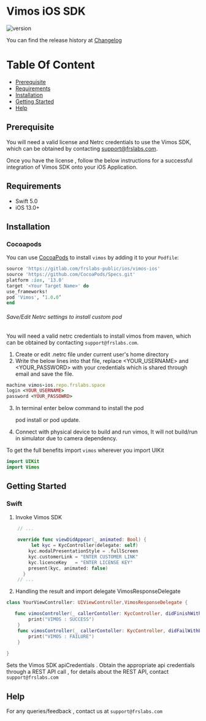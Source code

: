 # Vimos iOS SDK

![version](https://img.shields.io/badge/version-v1.0.0-blue)

You can find the release history at [Changelog](CHANGELOG.md)

# Table Of Content

- [Prerequisite](#prerequisite)
- [Requirements](#requirements)
- [Installation](#installation)
- [Getting Started](#getting-started)
- [Help](#help)

## Prerequisite

You will need a valid license and Netrc credentials to use the Vimos SDK, which can be obtained by contacting support@frslabs.com. 

Once you have the license , follow the below instructions for a successful integration of Vimos SDK onto your iOS Application.

## Requirements

- Swift 5.0
- iOS 13.0+

## Installation

### Cocoapods


You can use [CocoaPods](http://cocoapods.org/) to install `vimos` by adding it to your `Podfile`:

```ruby
source 'https://gitlab.com/frslabs-public/ios/vimos-ios'
source 'https://github.com/CocoaPods/Specs.git'
platform :ios, '13.0'
target '<Your Target Name>' do
use_frameworks!
pod 'Vimos', ‘1.0.0’
end
```

###### Save/Edit Netrc settings to install custom pod

You will need a valid netrc credentials to install vimos from maven, which can be obtained by contacting `support@frslabs.com`. 

1. Create or edit .netrc file under current user's home directory
2. Write the below lines into that file, replace <YOUR_USERNAME> and <YOUR_PASSWORD> with your credentials which is shared through email and save the file.
```ruby
machine vimos-ios.repo.frslabs.space
login <YOUR_USERNAME>
password <YOUR_PASSOWRD>
```
3. In terminal enter below command to install the pod

   pod install or pod update.

4. Connect with physical device to build and run vimos, It will not build/run in simulator due to camera dependency.

To get the full benefits import `vimos` wherever you import UIKit

``` swift
import UIKit
import Vimos
```

## Getting Started

### Swift

1. Invoke Vimos SDK

```swift
    // ...
    
    override func viewDidAppear(_ animated: Bool) {
         let kyc = KycController(delegate: self)
        kyc.modalPresentationStyle = .fullScreen
        kyc.customerLink = "ENTER CUSTOMER LINK"
        kyc.licenceKey   = "ENTER LICENSE KEY"
        present(kyc, animated: false)
      }
    // ...    
```

2. Handling the result and import delegate VimosResponseDelegate

```swift
class YourViewController: UIViewController,VimosResponseDelegate {

   func vimosController(_ callerContoller: KycController, didFinishWithResults results: VimosResults) {
        print("VIMOS : SUCCESS")
    }
    func vimosController(_ callerContoller: KycController, didFailWithError error: Int) {
        print("VIMOS : FAILURE")
    }
  
}
```
   Sets the Vimos SDK apiCredentials . Obtain the appropriate api credentials through a REST API call , for details about the REST API, contact `support@frslabs.com`


   ## Help
   For any queries/feedback , contact us at `support@frslabs.com` 
